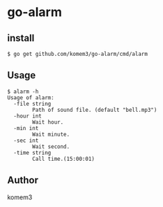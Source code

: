 # go-alarm

## install

```shell
$ go get github.com/komem3/go-alarm/cmd/alarm
```

## Usage

```shell
$ alarm -h
Usage of alarm:
  -file string
        Path of sound file. (default "bell.mp3")
  -hour int
        Wait hour.
  -min int
        Wait minute.
  -sec int
        Wait second.
  -time string
        Call time.(15:00:01)
```

## Author

komem3
